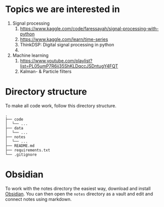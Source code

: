 # Topics we are interested in

1. Signal processing
	1. https://www.kaggle.com/code/faressayah/signal-processing-with-python
	2. https://www.kaggle.com/learn/time-series 
    3. ThinkDSP: Digital signal processing in python
    4. 
1. Machine learning
	1. https://www.youtube.com/playlist?list=PL05umP7R6ij35ShKLDqccJSDntugY4FQT
	2. Kalman- & Particle filters


# Directory structure
To make all code work, follow this directory structure.
```
.
├── code
│  └── ...
├── data
│  └── ...
├── notes
│  └── ...
├── README.md
├── requirements.txt
└── .gitignore
```

# Obsidian
To work with the notes directory the easiest way, download and install [Obsidian](https://obsidian.md). You can then open the `notes` directory as a vault and edit and connect notes using markdown.
